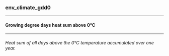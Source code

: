 ### env_climate_gdd0



------
#### Growing degree days heat sum above 0°C



------
###### Heat sum of all days above the 0°C temperature accumulated over one year.